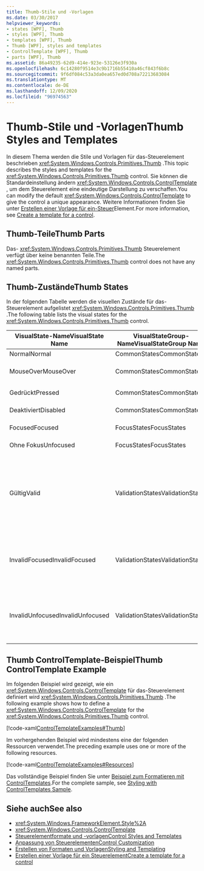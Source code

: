 ```yaml
---
title: Thumb-Stile und -Vorlagen
ms.date: 03/30/2017
helpviewer_keywords:
- states [WPF], Thumb
- styles [WPF], Thumb
- templates [WPF], Thumb
- Thumb [WPF], styles and templates
- ControlTemplate [WPF], Thumb
- parts [WPF], Thumb
ms.assetid: 86a49235-62d9-414e-923e-53126e3f930a
ms.openlocfilehash: 6c14280f9514e3c9b1716b55410a46cf843f6b8c
ms.sourcegitcommit: 9f6df084c53a3da0ea657ed0d708a72213683084
ms.translationtype: MT
ms.contentlocale: de-DE
ms.lasthandoff: 12/09/2020
ms.locfileid: "96974563"
---
```

# <a name="thumb-styles-and-templates"></a><span data-ttu-id="57bc4-102">Thumb-Stile und -Vorlagen</span><span class="sxs-lookup"><span data-stu-id="57bc4-102">Thumb Styles and Templates</span></span>

<span data-ttu-id="57bc4-103">In diesem Thema werden die Stile und Vorlagen für das-Steuerelement beschrieben <xref:System.Windows.Controls.Primitives.Thumb> .</span><span class="sxs-lookup"><span data-stu-id="57bc4-103">This topic describes the styles and templates for the <xref:System.Windows.Controls.Primitives.Thumb> control.</span></span> <span data-ttu-id="57bc4-104">Sie können die Standardeinstellung ändern <xref:System.Windows.Controls.ControlTemplate> , um dem Steuerelement eine eindeutige Darstellung zu verschaffen.</span><span class="sxs-lookup"><span data-stu-id="57bc4-104">You can modify the default <xref:System.Windows.Controls.ControlTemplate> to give the control a unique appearance.</span></span> <span data-ttu-id="57bc4-105">Weitere Informationen finden Sie unter [Erstellen einer Vorlage für ein-Steuer](/dotnet/desktop-wpf/themes/how-to-create-apply-template)Element.</span><span class="sxs-lookup"><span data-stu-id="57bc4-105">For more information, see [Create a template for a control](/dotnet/desktop-wpf/themes/how-to-create-apply-template).</span></span>

## <a name="thumb-parts"></a><span data-ttu-id="57bc4-106">Thumb-Teile</span><span class="sxs-lookup"><span data-stu-id="57bc4-106">Thumb Parts</span></span>

<span data-ttu-id="57bc4-107">Das- <xref:System.Windows.Controls.Primitives.Thumb> Steuerelement verfügt über keine benannten Teile.</span><span class="sxs-lookup"><span data-stu-id="57bc4-107">The <xref:System.Windows.Controls.Primitives.Thumb> control does not have any named parts.</span></span>

## <a name="thumb-states"></a><span data-ttu-id="57bc4-108">Thumb-Zustände</span><span class="sxs-lookup"><span data-stu-id="57bc4-108">Thumb States</span></span>

<span data-ttu-id="57bc4-109">In der folgenden Tabelle werden die visuellen Zustände für das-Steuerelement aufgelistet <xref:System.Windows.Controls.Primitives.Thumb> .</span><span class="sxs-lookup"><span data-stu-id="57bc4-109">The following table lists the visual states for the <xref:System.Windows.Controls.Primitives.Thumb> control.</span></span>

|<span data-ttu-id="57bc4-110">VisualState-Name</span><span class="sxs-lookup"><span data-stu-id="57bc4-110">VisualState Name</span></span>|<span data-ttu-id="57bc4-111">VisualStateGroup-Name</span><span class="sxs-lookup"><span data-stu-id="57bc4-111">VisualStateGroup Name</span></span>|<span data-ttu-id="57bc4-112">Beschreibung</span><span class="sxs-lookup"><span data-stu-id="57bc4-112">Description</span></span>|
|-|-|-|
|<span data-ttu-id="57bc4-113">Normal</span><span class="sxs-lookup"><span data-stu-id="57bc4-113">Normal</span></span>|<span data-ttu-id="57bc4-114">CommonStates</span><span class="sxs-lookup"><span data-stu-id="57bc4-114">CommonStates</span></span>|<span data-ttu-id="57bc4-115">Der Standardzustand</span><span class="sxs-lookup"><span data-stu-id="57bc4-115">The default state.</span></span>|
|<span data-ttu-id="57bc4-116">MouseOver</span><span class="sxs-lookup"><span data-stu-id="57bc4-116">MouseOver</span></span>|<span data-ttu-id="57bc4-117">CommonStates</span><span class="sxs-lookup"><span data-stu-id="57bc4-117">CommonStates</span></span>|<span data-ttu-id="57bc4-118">Der Mauszeiger ist über dem Steuerelement positioniert.</span><span class="sxs-lookup"><span data-stu-id="57bc4-118">The mouse pointer is positioned over the control.</span></span>|
|<span data-ttu-id="57bc4-119">Gedrückt</span><span class="sxs-lookup"><span data-stu-id="57bc4-119">Pressed</span></span>|<span data-ttu-id="57bc4-120">CommonStates</span><span class="sxs-lookup"><span data-stu-id="57bc4-120">CommonStates</span></span>|<span data-ttu-id="57bc4-121">Das Steuerelement wird gedrückt.</span><span class="sxs-lookup"><span data-stu-id="57bc4-121">The control is pressed.</span></span>|
|<span data-ttu-id="57bc4-122">Deaktiviert</span><span class="sxs-lookup"><span data-stu-id="57bc4-122">Disabled</span></span>|<span data-ttu-id="57bc4-123">CommonStates</span><span class="sxs-lookup"><span data-stu-id="57bc4-123">CommonStates</span></span>|<span data-ttu-id="57bc4-124">Das Steuerelement ist deaktiviert.</span><span class="sxs-lookup"><span data-stu-id="57bc4-124">The control is disabled.</span></span>|
|<span data-ttu-id="57bc4-125">Focused</span><span class="sxs-lookup"><span data-stu-id="57bc4-125">Focused</span></span>|<span data-ttu-id="57bc4-126">FocusStates</span><span class="sxs-lookup"><span data-stu-id="57bc4-126">FocusStates</span></span>|<span data-ttu-id="57bc4-127">Der Fokus liegt auf dem Steuerelement.</span><span class="sxs-lookup"><span data-stu-id="57bc4-127">The control has focus.</span></span>|
|<span data-ttu-id="57bc4-128">Ohne Fokus</span><span class="sxs-lookup"><span data-stu-id="57bc4-128">Unfocused</span></span>|<span data-ttu-id="57bc4-129">FocusStates</span><span class="sxs-lookup"><span data-stu-id="57bc4-129">FocusStates</span></span>|<span data-ttu-id="57bc4-130">Der Fokus liegt nicht auf dem Steuerelement.</span><span class="sxs-lookup"><span data-stu-id="57bc4-130">The control does not have focus.</span></span>|
|<span data-ttu-id="57bc4-131">Gültig</span><span class="sxs-lookup"><span data-stu-id="57bc4-131">Valid</span></span>|<span data-ttu-id="57bc4-132">ValidationStates</span><span class="sxs-lookup"><span data-stu-id="57bc4-132">ValidationStates</span></span>|<span data-ttu-id="57bc4-133">Das Steuerelement verwendet die <xref:System.Windows.Controls.Validation> -Klasse, und die <xref:System.Windows.Controls.Validation.HasError%2A?displayProperty=nameWithType> angefügte-Eigenschaft ist `false` .</span><span class="sxs-lookup"><span data-stu-id="57bc4-133">The control uses the <xref:System.Windows.Controls.Validation> class and the <xref:System.Windows.Controls.Validation.HasError%2A?displayProperty=nameWithType> attached property is `false`.</span></span>|
|<span data-ttu-id="57bc4-134">InvalidFocused</span><span class="sxs-lookup"><span data-stu-id="57bc4-134">InvalidFocused</span></span>|<span data-ttu-id="57bc4-135">ValidationStates</span><span class="sxs-lookup"><span data-stu-id="57bc4-135">ValidationStates</span></span>|<span data-ttu-id="57bc4-136">Die <xref:System.Windows.Controls.Validation.HasError%2A?displayProperty=nameWithType> angefügte-Eigenschaft ist, dass `true` das Steuerelement den Fokus besitzt.</span><span class="sxs-lookup"><span data-stu-id="57bc4-136">The <xref:System.Windows.Controls.Validation.HasError%2A?displayProperty=nameWithType> attached property is `true` has the control has focus.</span></span>|
|<span data-ttu-id="57bc4-137">InvalidUnfocused</span><span class="sxs-lookup"><span data-stu-id="57bc4-137">InvalidUnfocused</span></span>|<span data-ttu-id="57bc4-138">ValidationStates</span><span class="sxs-lookup"><span data-stu-id="57bc4-138">ValidationStates</span></span>|<span data-ttu-id="57bc4-139">Die <xref:System.Windows.Controls.Validation.HasError%2A?displayProperty=nameWithType> angefügte-Eigenschaft ist, wenn `true` das Steuerelement keinen Fokus hat.</span><span class="sxs-lookup"><span data-stu-id="57bc4-139">The <xref:System.Windows.Controls.Validation.HasError%2A?displayProperty=nameWithType> attached property is `true` has the control does not have focus.</span></span>|

## <a name="thumb-controltemplate-example"></a><span data-ttu-id="57bc4-140">Thumb ControlTemplate-Beispiel</span><span class="sxs-lookup"><span data-stu-id="57bc4-140">Thumb ControlTemplate Example</span></span>

<span data-ttu-id="57bc4-141">Im folgenden Beispiel wird gezeigt, wie ein <xref:System.Windows.Controls.ControlTemplate> für das-Steuerelement definiert wird <xref:System.Windows.Controls.Primitives.Thumb> .</span><span class="sxs-lookup"><span data-stu-id="57bc4-141">The following example shows how to define a <xref:System.Windows.Controls.ControlTemplate> for the <xref:System.Windows.Controls.Primitives.Thumb> control.</span></span>

[!code-xaml[ControlTemplateExamples#Thumb](~/samples/snippets/csharp/VS_Snippets_Wpf/ControlTemplateExamples/CS/resources/slider.xaml#thumb)]

<span data-ttu-id="57bc4-142">Im vorhergehenden Beispiel wird mindestens eine der folgenden Ressourcen verwendet.</span><span class="sxs-lookup"><span data-stu-id="57bc4-142">The preceding example uses one or more of the following resources.</span></span>

[!code-xaml[ControlTemplateExamples#Resources](~/samples/snippets/csharp/VS_Snippets_Wpf/ControlTemplateExamples/CS/resources/shared.xaml#resources)]

<span data-ttu-id="57bc4-143">Das vollständige Beispiel finden Sie unter [Beispiel zum Formatieren mit ControlTemplates](https://github.com/Microsoft/WPF-Samples/tree/master/Styles%20&%20Templates/IntroToStylingAndTemplating).</span><span class="sxs-lookup"><span data-stu-id="57bc4-143">For the complete sample, see [Styling with ControlTemplates Sample](https://github.com/Microsoft/WPF-Samples/tree/master/Styles%20&%20Templates/IntroToStylingAndTemplating).</span></span>

## <a name="see-also"></a><span data-ttu-id="57bc4-144">Siehe auch</span><span class="sxs-lookup"><span data-stu-id="57bc4-144">See also</span></span>

- <xref:System.Windows.FrameworkElement.Style%2A>
- <xref:System.Windows.Controls.ControlTemplate>
- [<span data-ttu-id="57bc4-145">Steuerelementformate und -vorlagen</span><span class="sxs-lookup"><span data-stu-id="57bc4-145">Control Styles and Templates</span></span>](control-styles-and-templates.md)
- [<span data-ttu-id="57bc4-146">Anpassung von Steuerelementen</span><span class="sxs-lookup"><span data-stu-id="57bc4-146">Control Customization</span></span>](control-customization.md)
- [<span data-ttu-id="57bc4-147">Erstellen von Formaten und Vorlagen</span><span class="sxs-lookup"><span data-stu-id="57bc4-147">Styling and Templating</span></span>](/dotnet/desktop-wpf/fundamentals/styles-templates-overview)
- [<span data-ttu-id="57bc4-148">Erstellen einer Vorlage für ein Steuerelement</span><span class="sxs-lookup"><span data-stu-id="57bc4-148">Create a template for a control</span></span>](/dotnet/desktop-wpf/themes/how-to-create-apply-template)
